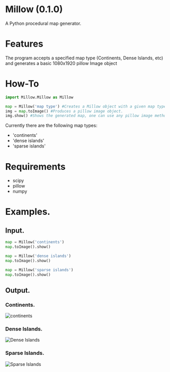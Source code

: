 # Millow (0.1.0)
A Python procedural map generator. 

# Features
The program accepts a specified map type (Continents, Dense Islands, etc) and generates a basic 1080x1920 pillow Image object

# How-To
```python
import Millow.Millow as Millow

map = Millow('map type') #Creates a Millow object with a given map type.
img = map.toImage() #Produces a pillow image object.
img.show() #Shows the generated map, one can use any pillow image methods on img. 
```

Currently there are the following map types:
- 'continents'
- 'dense islands'
- 'sparse islands'

# Requirements 

- scipy
- pillow
- numpy

# Examples.

## Input.
```python
map = Millow('continents')
map.toImage().show()

map = Millow('dense islands')
map.toImage().show()

map = Millow('sparse islands')
map.toImage().show()
```
## Output.

### Continents.
![continents](https://github.com/Jackbytes/Millow-Map/blob/main/img/continents.png "Continents")

### Dense Islands.
![Dense Islands](https://github.com/Jackbytes/Millow-Map/blob/main/img/denseislands.png "Dense Islands")

### Sparse Islands.
![Sparse Islands](https://github.com/Jackbytes/Millow-Map/blob/main/img/sparseislands.png "Sparse Islands")


